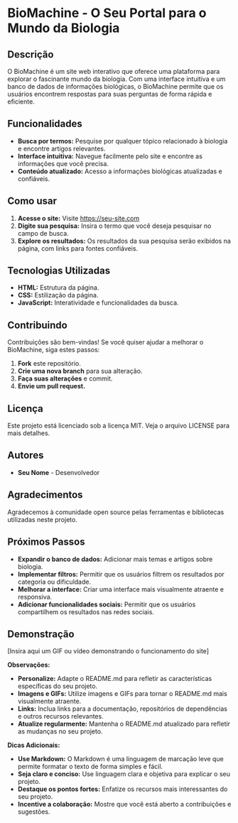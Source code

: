 # BioMachine - O Seu Portal para o Mundo da Biologia

## Descrição

O BioMachine é um site web interativo que oferece uma plataforma para explorar o fascinante mundo da biologia. Com uma interface intuitiva e um banco de dados de informações biológicas, o BioMachine permite que os usuários encontrem respostas para suas perguntas de forma rápida e eficiente.

## Funcionalidades

* **Busca por termos:** Pesquise por qualquer tópico relacionado à biologia e encontre artigos relevantes.
* **Interface intuitiva:** Navegue facilmente pelo site e encontre as informações que você precisa.
* **Conteúdo atualizado:** Acesso a informações biológicas atualizadas e confiáveis.

## Como usar

1. **Acesse o site:** Visite https://seu-site.com
2. **Digite sua pesquisa:** Insira o termo que você deseja pesquisar no campo de busca.
3. **Explore os resultados:** Os resultados da sua pesquisa serão exibidos na página, com links para fontes confiáveis.

## Tecnologias Utilizadas

* **HTML:** Estrutura da página.
* **CSS:** Estilização da página.
* **JavaScript:** Interatividade e funcionalidades da busca.

## Contribuindo

Contribuições são bem-vindas! Se você quiser ajudar a melhorar o BioMachine, siga estes passos:

1. **Fork** este repositório.
2. **Crie uma nova branch** para sua alteração.
3. **Faça suas alterações** e commit.
4. **Envie um pull request.**

## Licença

Este projeto está licenciado sob a licença MIT. Veja o arquivo LICENSE para mais detalhes.   


## Autores

* **Seu Nome** - Desenvolvedor

## Agradecimentos

Agradecemos à comunidade open source pelas ferramentas e bibliotecas utilizadas neste projeto.

## Próximos Passos

* **Expandir o banco de dados:** Adicionar mais temas e artigos sobre biologia.
* **Implementar filtros:** Permitir que os usuários filtrem os resultados por categoria ou dificuldade.
* **Melhorar a interface:** Criar uma interface mais visualmente atraente e responsiva.
* **Adicionar funcionalidades sociais:** Permitir que os usuários compartilhem os resultados nas redes sociais.

## Demonstração

[Insira aqui um GIF ou vídeo demonstrando o funcionamento do site]

**Observações:**

* **Personalize:** Adapte o README.md para refletir as características específicas do seu projeto.
* **Imagens e GIFs:** Utilize imagens e GIFs para tornar o README.md mais visualmente atraente.
* **Links:** Inclua links para a documentação, repositórios de dependências e outros recursos relevantes.
* **Atualize regularmente:** Mantenha o README.md atualizado para refletir as mudanças no seu projeto.

**Dicas Adicionais:**

* **Use Markdown:** O Markdown é uma linguagem de marcação leve que permite formatar o texto de forma simples e fácil.
* **Seja claro e conciso:** Use linguagem clara e objetiva para explicar o seu projeto.
* **Destaque os pontos fortes:** Enfatize os recursos mais interessantes do seu projeto.
* **Incentive a colaboração:** Mostre que você está aberto a contribuições e sugestões.

